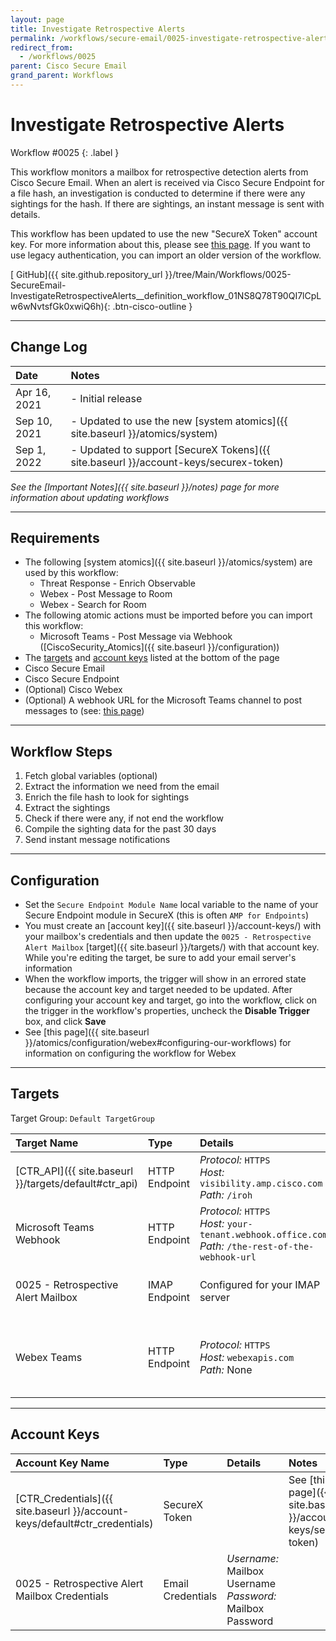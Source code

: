 ```yaml
---
layout: page
title: Investigate Retrospective Alerts
permalink: /workflows/secure-email/0025-investigate-retrospective-alerts
redirect_from:
  - /workflows/0025
parent: Cisco Secure Email
grand_parent: Workflows
---
```


# Investigate Retrospective Alerts
<div markdown="1">
Workflow #0025
{: .label }
</div>

This workflow monitors a mailbox for retrospective detection alerts from Cisco Secure Email. When an alert is received via Cisco Secure Endpoint for a file hash, an investigation is conducted to determine if there were any sightings for the hash. If there are sightings, an instant message is sent with details.

<div class="cisco-alert cisco-alert-info"><i class="fa fa-info-circle mr-1 cisco-icon-info"></i> This workflow has been updated to use the new "SecureX Token" account key. For more information about this, please see <a href="{{ site.baseurl }}/account-keys/securex-token">this page</a>. If you want to use legacy authentication, you can import an older version of the workflow.</div>

[<i class="fab fa-github"></i> GitHub]({{ site.github.repository_url }}/tree/Main/Workflows/0025-SecureEmail-InvestigateRetrospectiveAlerts__definition_workflow_01NS8Q78T90QI7lCpLw6wNvtsfGk0xwiQ6h){: .btn-cisco-outline }

---

## Change Log

| Date | Notes |
|:-----|:------|
| Apr 16, 2021 | - Initial release |
| Sep 10, 2021 | - Updated to use the new [system atomics]({{ site.baseurl }}/atomics/system) |
| Sep 1, 2022 | - Updated to support [SecureX Tokens]({{ site.baseurl }}/account-keys/securex-token) |

_See the [Important Notes]({{ site.baseurl }}/notes) page for more information about updating workflows_

---

## Requirements
* The following [system atomics]({{ site.baseurl }}/atomics/system) are used by this workflow:
	* Threat Response - Enrich Observable
	* Webex - Post Message to Room
	* Webex - Search for Room
* The following atomic actions must be imported before you can import this workflow:
	* Microsoft Teams - Post Message via Webhook ([CiscoSecurity_Atomics]({{ site.baseurl }}/configuration))
* The [targets](#targets) and [account keys](#account-keys) listed at the bottom of the page
* Cisco Secure Email
* Cisco Secure Endpoint
* (Optional) Cisco Webex
* (Optional) A webhook URL for the Microsoft Teams channel to post messages to (see: [this page](https://docs.microsoft.com/en-us/microsoftteams/platform/webhooks-and-connectors/how-to/add-incoming-webhook))

---

## Workflow Steps
1. Fetch global variables (optional)
1. Extract the information we need from the email
1. Enrich the file hash to look for sightings
1. Extract the sightings
1. Check if there were any, if not end the workflow
1. Compile the sighting data for the past 30 days
1. Send instant message notifications

---

## Configuration
* Set the `Secure Endpoint Module Name` local variable to the name of your Secure Endpoint module in SecureX (this is often `AMP for Endpoints`)
* You must create an [account key]({{ site.baseurl }}/account-keys/) with your mailbox's credentials and then update the `0025 - Retrospective Alert Mailbox` [target]({{ site.baseurl }}/targets/) with that account key. While you're editing the target, be sure to add your email server's information
* When the workflow imports, the trigger will show in an errored state because the account key and target needed to be updated. After configuring your account key and target, go into the workflow, click on the trigger in the workflow's properties, uncheck the **Disable Trigger** box, and click **Save**
* See [this page]({{ site.baseurl }}/atomics/configuration/webex#configuring-our-workflows) for information on configuring the workflow for Webex

---

## Targets
Target Group: `Default TargetGroup`

| Target Name | Type | Details | Account Keys | Notes |
|:------------|:-----|:--------|:-------------|:------|
| [CTR_API]({{ site.baseurl }}/targets/default#ctr_api) | HTTP Endpoint | _Protocol:_ `HTTPS`<br />_Host:_ `visibility.amp.cisco.com`<br />_Path:_ `/iroh` | CTR_Credentials | Created by default |
| Microsoft Teams Webhook | HTTP Endpoint | _Protocol:_ `HTTPS`<br />_Host:_ `your-tenant.webhook.office.com`<br />_Path:_ `/the-rest-of-the-webhook-url` | None | |
| 0025 - Retrospective Alert Mailbox | IMAP Endpoint | Configured for your IMAP server | 0025 - Retrospective Alert Mailbox Credentials | |
| Webex Teams | HTTP Endpoint | _Protocol:_ `HTTPS`<br />_Host:_ `webexapis.com`<br />_Path:_ None | None | Not necessary if Webex activities are removed |

---

## Account Keys

| Account Key Name | Type | Details | Notes |
|:-----------------|:-----|:--------|:------|
| [CTR_Credentials]({{ site.baseurl }}/account-keys/default#ctr_credentials) | SecureX Token | | See [this page]({{ site.baseurl }}/account-keys/securex-token) |
| 0025 - Retrospective Alert Mailbox Credentials | Email Credentials | _Username:_ Mailbox Username<br />_Password:_ Mailbox Password | |
